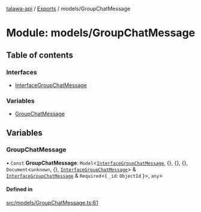 [talawa-api](../README.md) / [Exports](../modules.md) / models/GroupChatMessage

# Module: models/GroupChatMessage

## Table of contents

### Interfaces

- [InterfaceGroupChatMessage](../interfaces/models_GroupChatMessage.InterfaceGroupChatMessage.md)

### Variables

- [GroupChatMessage](models_GroupChatMessage.md#groupchatmessage)

## Variables

### GroupChatMessage

• `Const` **GroupChatMessage**: `Model`\<[`InterfaceGroupChatMessage`](../interfaces/models_GroupChatMessage.InterfaceGroupChatMessage.md), \{\}, \{\}, \{\}, `Document`\<`unknown`, \{\}, [`InterfaceGroupChatMessage`](../interfaces/models_GroupChatMessage.InterfaceGroupChatMessage.md)\> & [`InterfaceGroupChatMessage`](../interfaces/models_GroupChatMessage.InterfaceGroupChatMessage.md) & `Required`\<\{ `_id`: `ObjectId`  \}\>, `any`\>

#### Defined in

[src/models/GroupChatMessage.ts:61](https://github.com/PalisadoesFoundation/talawa-api/blob/e5f7a9d/src/models/GroupChatMessage.ts#L61)
